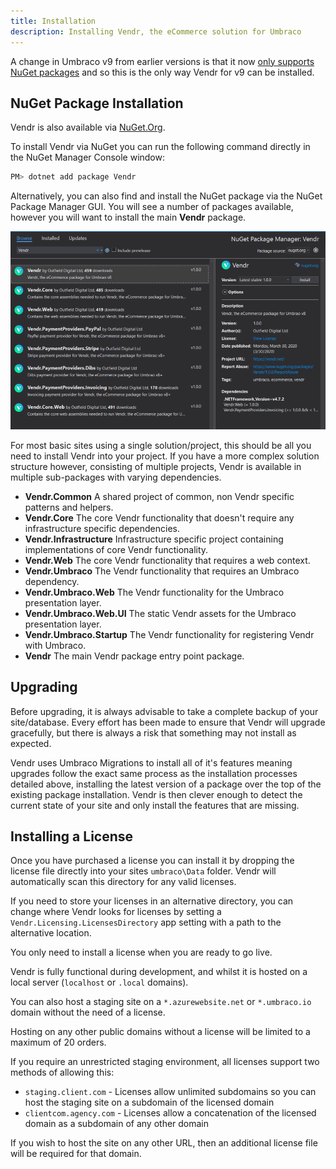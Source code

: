 ```yaml
---
title: Installation
description: Installing Vendr, the eCommerce solution for Umbraco
---
```


A change in Umbraco v9 from earlier versions is that it now [only supports NuGet packages](https://umbraco.com/blog/packages-in-umbraco-9-via-nuget/) and so this is the only way Vendr for v9 can be installed.

## NuGet Package Installation

Vendr is also available via [NuGet.Org](https://www.nuget.org/packages/Vendr/).

To install Vendr via NuGet you can run the following command directly in the NuGet Manager Console window:

```bash
PM> dotnet add package Vendr
```

Alternatively, you can also find and install the NuGet package via the NuGet Package Manager GUI. You will see a number of packages available, however you will want to install the main **Vendr** package.

![Installing Vendr via the NuGet Package Manager GUI](/media/screenshots/nuget_package_manager_gui.png)

For most basic sites using a single solution/project, this should be all you need to install Vendr into your project. If you have a more complex solution structure however, consisting of multiple projects, Vendr is available in multiple sub-packages with varying dependencies.

* **Vendr.Common** A shared project of common, non Vendr specific patterns and helpers.
* **Vendr.Core** The core Vendr functionality that doesn't require any infrastructure specific dependencies.
* **Vendr.Infrastructure** Infrastructure specific project containing implementations of core Vendr functionality.
* **Vendr.Web** The core Vendr functionality that requires a web context.
* **Vendr.Umbraco** The Vendr functionality that requires an Umbraco dependency.
* **Vendr.Umbraco.Web** The Vendr functionality for the Umbraco presentation layer.
* **Vendr.Umbraco.Web.UI** The static Vendr assets for the Umbraco presentation layer.
* **Vendr.Umbraco.Startup** The Vendr functionality for registering Vendr with Umbraco.
* **Vendr** The main Vendr package entry point package.

## Upgrading

<message-box type="warn" heading="Before you upgrade">

Before upgrading, it is always advisable to take a complete backup of your site/database. Every effort has been made to ensure that Vendr will upgrade gracefully, but there is always a risk that something may not install as expected.

</message-box>

Vendr uses Umbraco Migrations to install all of it's features meaning upgrades follow the exact same process as the installation processes detailed above, installing the latest version of a package over the top of the existing package installation. Vendr is then clever enough to detect the current state of your site and only install the features that are missing.

## Installing a License 

Once you have purchased a license you can install it by dropping the license file directly into your sites `umbraco\Data` folder. Vendr will automatically scan this directory for any valid licenses.

If you need to store your licenses in an alternative directory, you can change where Vendr looks for licenses by setting a `Vendr.Licensing.LicensesDirectory` app setting with a path to the alternative location. 

<message-box type="info" heading="When do i need a license?">

You only need to install a license when you are ready to go live. 

Vendr is fully functional during development, and whilst it is hosted on a local server (`localhost` or `.local` domains).

You can also host a staging site on a `*.azurewebsite.net` or `*.umbraco.io` domain without the need of a license. 

Hosting on any other public domains without a license will be limited to a maximum of 20 orders.

If you require an unrestricted staging environment, all licenses support two methods of allowing this:  

* `staging.client.com` - Licenses allow unlimited subdomains so you can host the staging site on a subdomain of the licensed domain  
* `clientcom.agency.com` - Licenses allow a concatenation of the licensed domain as a subdomain of any other domain  

If you wish to host the site on any other URL, then an additional license file will be required for that domain.  

</message-box>
